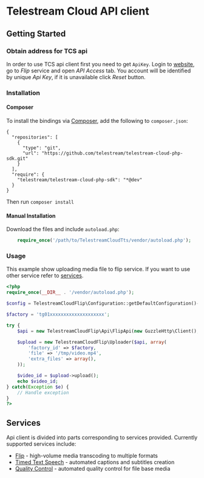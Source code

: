 # Telestream Cloud API client

## Getting Started
### Obtain address for TCS api
In order to use TCS api client first you need to get `ApiKey`. Login to [website](https://cloud.telestream.net/console), go to *Flip* service and open *API Access* tab.
You account will be identified by unique *Api Key*, if it is unavailable click *Reset* button.


### Installation


#### Composer

To install the bindings via [Composer](http://getcomposer.org/), add the following to `composer.json`:

```
{
  "repositories": [
    {
      "type": "git",
      "url": "https://github.com/telestream/telestream-cloud-php-sdk.git"
    }
  ],
  "require": {
    "telestream/telestream-cloud-php-sdk": "*@dev"
  }
}
```

Then run `composer install`


#### Manual Installation

Download the files and include `autoload.php`:

```php
    require_once('/path/to/TelestreamCloudTts/vendor/autoload.php');
```

### Usage
This example show uploading media file to flip service. If you want to use other service refer to [services](#services).

```php
<?php
require_once(__DIR__ . '/vendor/autoload.php');

$config = TelestreamCloudFlip\Configuration::getDefaultConfiguration()->setApiKey('X-Api-Key', 'tcs_xxxxxxxxx');

$factory = 'tg01xxxxxxxxxxxxxxxxxxxx';

try {
    $api = new TelestreamCloudFlip\Api\FlipApi(new GuzzleHttp\Client(), $config);

    $upload = new TelestreamCloudFlip\Uploader($api, array(
        'factory_id' => $factory,
        'file' => '/tmp/video.mp4',
        'extra_files' => array(),
    ));

    $video_id = $upload->upload();
    echo $video_id;
} catch(Exception $e) {
    // Handle exception
}
?>
```

## Services
Api client is divided into parts corresponding to services provided. Currently supported services include:
- [Flip](TelestreamCloudFlip/README.md) - high-volume media transcoding to multiple formats
- [Timed Text Speech](TelestreamCloudTts/README.md) - automated captions and subtitles creation
- [Quality Control](TelestreamCloudQc/README.md) - automated quality control for file base media
